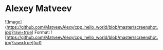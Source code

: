 # Alexey Matveev
![Image] (https://github.com/MatveevAlexy/cpp_hello_world/blob/master/screenshot.jpg?raw=true)
Format: ![https://github.com/MatveevAlexy/cpp_hello_world/blob/master/screenshot.jpg?raw=true](url)
